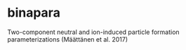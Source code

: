 # binapara
Two-component neutral and ion-induced particle formation parameterizations (Määttänen et al. 2017)
